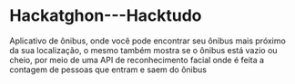 # Hackatghon---Hacktudo
Aplicativo de ônibus, onde você pode encontrar seu ônibus mais próximo da sua localização, o mesmo também mostra se o ônibus está vazio ou cheio, por meio de uma API de reconhecimento facial onde é feita a contagem de pessoas que entram e saem do ônibus
